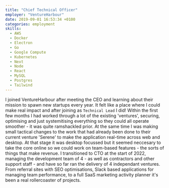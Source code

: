 ```yaml
---
title: "Chief Technical Officer"
employer: "VentureHarbour"
date: 2019-09-01 16:53:34 +0100
categories: employment
skills:
  - AWS
  - Docker
  - Electron
  - Go
  - Google Compute
  - Kubernetes
  - Next
  - Node
  - React
  - MySQL
  - Postgres
  - Tailwind
---
```


I joined VentureHarbour after meeting the CEO and learning about their mission to spawn new startups every year. It felt like a place where I could make real impact and after joining as `Technical Lead` I did! Within the first few months I had worked through a lot of the existing 'ventures', securing, optimising and just systemitising everything so they could all operate smoother - it was quite ramshackled prior. At the same time I was making small tactical changes to the work that had already been done to their current venture 'Serene' to make the application real-time across web and desktop. At that stage it was desktop focussed but it seemed neccesary to take the core online so we could work on team-based features - the sorts of things that make revenue. I transitioned to CTO at the start of 2022, managing the development team of 4 - as well as contractors and other support staff - and have so far ran the delivery of 4 independant ventures. From referral sites with SEO optimisations, Slack based applications for managing team performance, to a full SaaS marketing activity planner it's been a real rollercoaster of projects.
